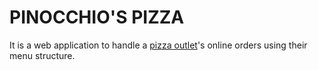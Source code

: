 # PINOCCHIO'S PIZZA
It is a web application to handle a [pizza outlet](http://www.pinocchiospizza.net/index.html)'s online orders using their menu structure.